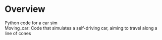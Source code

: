 # Overview
Python code for a car sim <br/>
Moving_car: Code that simulates a self-driving car, aiming to travel along a line of cones <br/>
